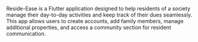 Reside-Ease is a Flutter application designed to help residents of a society manage their day-to-day activities and keep track of their dues seamlessly. This app allows users to create accounts, add family members, manage additional properties, and access a community section for resident communication.
